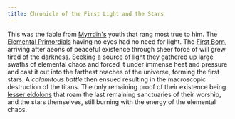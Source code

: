 ```yaml
---
title: Chronicle of the First Light and the Stars
---
```


This was the fable from [Myrrdin's](People/Party/Myrrdin%20Chosaach.md) youth that rang most true to him. The [Elemental Primordials](Deities/Elemental%20Primordials/Elemental%20Primordials.md) having no eyes had no need for light. The [First Born](Deities/First%20Born.md), arriving after aeons of peaceful existence through sheer force of will grew tired of the darkness. Seeking a source of light they gathered up large swaths of elemental chaos and forced it under immense heat and pressure and cast it out into the farthest reaches of the universe, forming the first stars. A *calamitous battle* then ensued resulting in the macroscopic destruction of the titans. The only remaining proof of their existence being [lesser eidolons](Deities/Eidolons%20of%20The%20Forlorn%20Shiver.md) that roam the last remaining sanctuaries of their worship, and the stars themselves, still burning with the energy of the elemental chaos.
